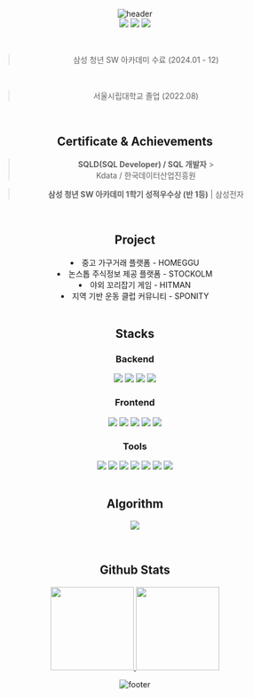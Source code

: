 <div align="center">

![header](https://capsule-render.vercel.app/api?type=waving&color=timeGradient&section=header&text=Welcome%20to%20Kyubin's%20GitHub%20👋&animation=twinkling&fontSize=30&fontAlignY=35&fontAlign=50&height=180)
<br>
<a href="https://solved.ac/kevinlee94"><img src="http://mazassumnida.wtf/api/mini/generate_badge?boj=kevinlee94"></a>
<a href="mailto:kyubin.dev@gmail.com"><img src="https://img.shields.io/badge/kyubin.dev-EA4335?style=flat&logo=gmail&logoColor=white"></a>
<a href="https://velog.io/@kevinlee94/series"><img src="https://img.shields.io/badge/kevinlee94-20C997?style=flat&logo=velog&logoColor=white"></a>

<br>

> 삼성 청년 SW 아카데미 수료 (2024.01 - 12)
<br>

> 서울시립대학교 졸업 (2022.08)

<br>

## Certificate & Achievements


<!-- **Engineer Information Processing / 정보처리기사** > <br> HR Development Service of Korea / 한국산업인력공단 -->

> **SQLD(SQL Developer) / SQL 개발자** > <br> Kdata / 한국데이터산업진흥원

<!-- **Hyundai Softeer 역량테스트(HSAT) Level.2** | 현대엔지비 -->

> **삼성 청년 SW 아카데미 1학기 성적우수상 (반 1등)** | 삼성전자

<br>

## Project

<li>중고 가구거래 플랫폼 - HOMEGGU</li>
<li>논스톱 주식정보 제공 플랫폼 - STOCKOLM</li>
<li>야외 꼬리잡기 게임 - HITMAN</li>
<li>지역 기반 운동 클럽 커뮤니티 - SPONITY</li>

<br>

## Stacks

### Backend

<img src="https://img.shields.io/badge/java-%23ED8B00.svg?style=for-the-badge&logo=openjdk&logoColor=white"/>
<img src="https://img.shields.io/badge/Spring Boot-6DB33F?style=for-the-badge&logo=Spring Boot&logoColor=white"/>
<img src="https://img.shields.io/badge/JWT-000000?style=for-the-badge&logo=JSON Web Tokens&logoColor=white"/>
<img src="https://img.shields.io/badge/JPA-59666C?style=for-the-badge&logo=Hibernate&logoColor=white"/>

### Frontend

<img src="https://img.shields.io/badge/javascript-F7DF1E?style=for-the-badge&logo=javascript&logoColor=black">
<img src="https://img.shields.io/badge/React-61DAFB?style=for-the-badge&logo=React&logoColor=black">
<img src="https://img.shields.io/badge/Vue.js-4FC08D?style=for-the-badge&logo=Vue.js&logoColor=white">
<img src="https://img.shields.io/badge/Tailwind CSS-06B6D4?style=for-the-badge&logo=TailwindCSS&logoColor=white">
<img src="https://img.shields.io/badge/shadcn/ui-000000?style=for-the-badge&logo=shadcnui" />

### Tools

<img src="https://img.shields.io/badge/GitHub-181717?style=for-the-badge&logo=GitHub&logoColor=white">
<img src="https://img.shields.io/badge/GitLab-FC6D26?style=for-the-badge&logo=GitLab&logoColor=white">
<img src="https://img.shields.io/badge/Jira-0052CC?style=for-the-badge&logo=Jira&logoColor=white">
<img src="https://img.shields.io/badge/Notion-000000?style=for-the-badge&logo=Notion&logoColor=white">
<img src="https://img.shields.io/badge/Figma-F24E1E?style=for-the-badge&logo=Figma&logoColor=white">
<img src="https://img.shields.io/badge/VS%20Code-0078d7.svg?style=for-the-badge&logo=visual-studio-code&logoColor=white" />
<img src="https://img.shields.io/badge/IntelliJIDEA-000000.svg?style=for-the-badge&logo=intellij-idea&logoColor=white" />

<br>
<br>

## Algorithm

<a href="https://solved.ac/kevinlee94"><img src="http://mazassumnida.wtf/api/v2/generate_badge?boj=kevinlee94"></a>

<br>

## Github Stats

<a href="https://github.com/kevinlee94/github-readme-stats">
<img src="https://github-readme-stats.vercel.app/api?username=kevinlee94&show_icons=true&include_all_commits=true" style="height:150px;">
<img src="https://github-readme-stats.vercel.app/api/top-langs/?username=kevinlee94&layout=compact" style="height:150px;">
</a>

![footer](https://capsule-render.vercel.app/api?type=waving&color=timeGradient&section=footer&text=Thank%20You%20!&animation=twinkling&fontSize=30&fontAlignY=65&fontAlign=80&height=180)




</div>
